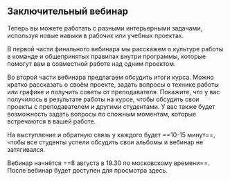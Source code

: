 ## Заключительный вебинар

Теперь вы можете работать с разными интерьерными задачами, используя новые навыки в рабочих или учебных проектах.

В первой части финального вебинара мы расскажем о культуре работы в команде и общепринятых правилах внутри программы, которые помогут вам в совместной работе над одним проектом.

Во второй части вебинара предлагаем обсудить итоги курса. Можно кратко рассказать о своём проекте, задать вопросы о технике работы или графике и получить советы от преподавателя. Покажите, что у вас получилось в результате работы на курсе, чтобы обсудить свои проекты с преподавателем и другими студентами. У вас также будет возможность задать вопросы по сложным моментам, которые встречаются в вашей работе.

На выступление и обратную связь у каждого будет ==10-15 минут==, чтобы все студенты успели обсудить свои альбомы и вебинар не затягивался.

Вебинар начнётся ==8 августа в 19.30 по московскому времени==. После вебинар будет доступен для просмотра здесь.
